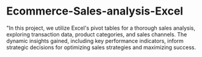 # Ecommerce-Sales-analysis-Excel
"In this project, we utilize Excel's pivot tables for a thorough sales analysis, exploring transaction data, product categories, and sales channels. The dynamic insights gained, including key performance indicators, inform strategic decisions for optimizing sales strategies and maximizing success.
